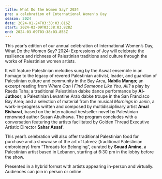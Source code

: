 ```yaml
---
title: What Do the Women Say? 2024
pre: a celebration of International Women's Day
season: 2024
date: 2024-01-24T03:38:03.816Z
start: 2024-03-09T03:38:03.828Z
end: 2024-03-09T03:38:03.853Z
---
```

This year's edition of our annual celebration of International Women’s Day, What Do the Women Say? 2024: Expressions of Joy will celebrate the resilience and richness of Palestinian traditions and culture through the works of Palestinian women artists. 

It will feature Palestinian melodies sung by the Aswat ensemble in an homage to the legacy of revered Palestinian activist, leader, and guardian of Palestinian culture and community in the Bay Area, **Nabila Mango**; an excerpt reading from *Where Can I Find Someone Like You, Ali?* a play by Raeda Taha; a traditional Palestinian dabke dance performance by **Al-Juthoor**, a Palestinian Levantine Arab dabke troupe in the San Francisco Bay Area; and a selection of material from the musical *Mornings in Jenin*, a work-in-progress written and composed by multidisciplinary artist **Amal Bisharat**, based on the international bestseller novel by Palestinian renowned author Susan Abulhawa. The program concludes with a conversation featuring the artists facilitated by Golden Thread Executive Artistic Director **Sahar Assaf**. 

This year’s celebration will also offer traditional Palestinian food for purchase and a showcase of the art of tatreez (traditional Palestinian embroidery) from “Threads for Belonging”, curated by **Souad Amine**, a Palestinian artist based in Lebanon, starting at 6:30 pm in the lobby before the show. 

Presented in a hybrid format with artists appearing in-person and virtually. Audiences can join in person or online.
